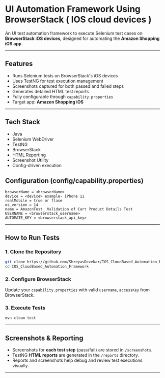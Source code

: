 # UI Automation Framework Using BrowserStack ( IOS cloud devices )

An UI test automation framework to execute Selenium test cases on **BrowserStack iOS devices**, designed for automating the **Amazon Shopping iOS app**.

---

## Features

- Runs Selenium tests on BrowserStack's iOS devices
- Uses TestNG for test execution management
- Screenshots captured for both passed and failed steps
- Generates detailed HTML test reports
- Fully configurable through `capability.properties`
- Target app: **Amazon Shopping iOS**

---

## Tech Stack

- Java
- Selenium WebDriver
- TestNG
- BrowserStack
- HTML Reporting
- Screenshot Utility
- Config-driven execution

## Configuration (config/capability.properties)

```properties
browserName = <browserName>
device = <device> example- iPhone 11
realMobile = true or flase
os_version = 14
name = AmazonTest_ Validation of Cart Product Details Test
USERNAME = <browserstack_username>
AUTOMATE_KEY = <browserstack_api_key>
```

---

## How to Run Tests

### 1. Clone the Repository

```bash
git clone https://github.com/ShreyasDevekar/IOS_CloudBased_Automation_Framework.git
cd IOS_CloudBased_Automation_Framework
```

### 2. Configure BrowserStack

Update your `capability.properties` with valid `username`, `accessKey` from BrowserStack.

### 3. Execute Tests

```bash
mvn clean test
```

---

## Screenshots & Reporting

- Screenshots for **each test step** (pass/fail) are stored in `/screenshots`.
- TestNG **HTML reports** are generated in the `/reports` directory.
- Reports and screenshots help debug and review test executions visually.

---
